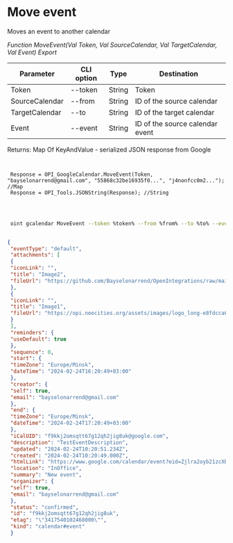 ﻿---
sidebar_position: 5
---

# Move event
 Moves an event to another calendar


*Function MoveEvent(Val Token, Val SourceCalendar, Val TargetCalendar, Val Event) Export*

 | Parameter | CLI option | Type | Destination |
 |-|-|-|-|
 | Token | --token | String | Token |
 | SourceCalendar | --from | String | ID of the source calendar |
 | TargetCalendar | --to | String | ID of the target calendar |
 | Event | --event | String | ID of the source calendar event |

 
 Returns: Map Of KeyAndValue - serialized JSON response from Google

```bsl title="Code example"
	
 
 Response = OPI_GoogleCalendar.MoveEvent(Token, "bayselonarrend@gmail.com", "55868c32be16935f0...", "j4nonfcc0m2..."); //Map
 Response = OPI_Tools.JSONString(Response); //String
 
	
```

```sh title="CLI command example"
 
 oint gcalendar MoveEvent --token %token% --from %from% --to %to% --event %event%

```


```json title="Result"

{
 "eventType": "default",
 "attachments": [
 {
 "iconLink": "",
 "title": "Image2",
 "fileUrl": "https://github.com/Bayselonarrend/OpenIntegrations/raw/main/Media/logo.png?v1"
 },
 {
 "iconLink": "",
 "title": "Image1",
 "fileUrl": "https://opi.neocities.org/assets/images/logo_long-e8fdcca6ff8b32e679ea49a1ccdd3eac.png"
 }
 ],
 "reminders": {
 "useDefault": true
 },
 "sequence": 0,
 "start": {
 "timeZone": "Europe/Minsk",
 "dateTime": "2024-02-24T16:20:49+03:00"
 },
 "creator": {
 "self": true,
 "email": "bayselonarrend@gmail.com"
 },
 "end": {
 "timeZone": "Europe/Minsk",
 "dateTime": "2024-02-24T17:20:49+03:00"
 },
 "iCalUID": "f9kkj2omsqtt67g12qh2jig8uk@google.com",
 "description": "TestEventDescription",
 "updated": "2024-02-24T10:20:51.234Z",
 "created": "2024-02-24T10:20:49.000Z",
 "htmlLink": "https://www.google.com/calendar/event?eid=Zjlra2oyb21zcXR0NjdnMTJxaDJqaWc4dWsgYmF5c2Vsb25hcnJlbmRAbQ",
 "location": "InOffice",
 "summary": "New event",
 "organizer": {
 "self": true,
 "email": "bayselonarrend@gmail.com"
 },
 "status": "confirmed",
 "id": "f9kkj2omsqtt67g12qh2jig8uk",
 "etag": "\"3417540102468000\"",
 "kind": "calendar#event"
 }

```
